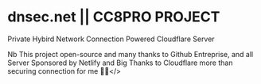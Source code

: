 # dnsec.net || CC8PRO PROJECT
Private Hybird Network Connection Powered Cloudflare Server

Nb
This project open-source and many thanks to Github Entreprise, and all Server
Sponsored by Netlify and Big Thanks to Cloudflare more than securing connection for me 🙏💕</>
